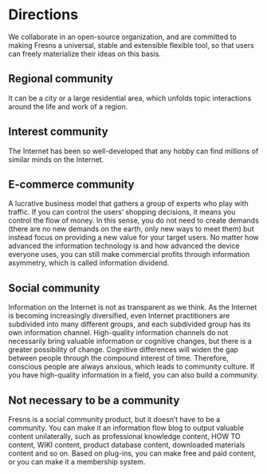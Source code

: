 # Directions

We collaborate in an open-source organization, and are committed to making Fresns a universal, stable and extensible flexible tool, so that users can freely materialize their ideas on this basis.

## Regional community

It can be a city or a large residential area, which unfolds topic interactions around the life and work of a region.

## Interest community

The Internet has been so well-developed that any hobby can find millions of similar minds on the Internet.

## E-commerce community

A lucrative business model that gathers a group of experts who play with traffic. If you can control the users’ shopping decisions, it means you control the flow of money. In this sense, you do not need to create demands (there are no new demands on the earth, only new ways to meet them) but instead focus on providing a new value for your target users. No matter how advanced the information technology is and how advanced the device everyone uses, you can still make commercial profits through information asymmetry, which is called information dividend.

## Social community

Information on the Internet is not as transparent as we think. As the Internet is becoming increasingly diversified, even Internet practitioners are subdivided into many different groups, and each subdivided group has its own information channel. High-quality information channels do not necessarily bring valuable information or cognitive changes, but there is a greater possibility of change. Cognitive differences will widen the gap between people through the compound interest of time. Therefore, conscious people are always anxious, which leads to community culture. If you have high-quality information in a field, you can also build a community.

## Not necessary to be a community

Fresns is a social community product, but it doesn’t have to be a community. You can make it an information flow blog to output valuable content unilaterally, such as professional knowledge content, HOW TO content, WIKI content, product database content, downloaded materials content and so on. Based on plug-ins, you can make free and paid content, or you can make it a membership system.
